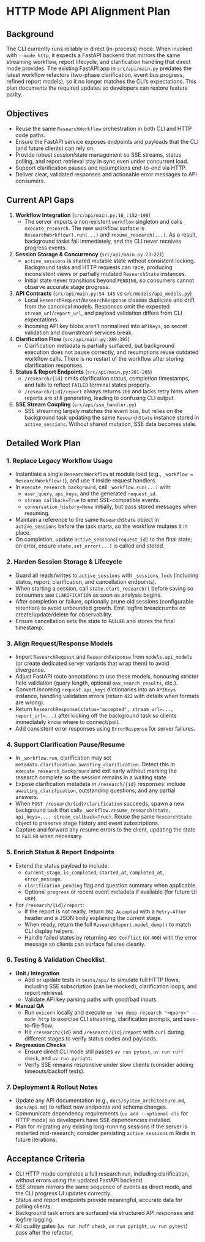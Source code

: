 # HTTP Mode API Alignment Plan

## Background
The CLI currently runs reliably in direct (in-process) mode. When invoked with `--mode http`, it expects a FastAPI backend that mirrors the same streaming workflow, report lifecycle, and clarification handling that direct mode provides. The existing FastAPI app in `src/api/main.py` predates the latest workflow refactors (two-phase clarification, event bus progress, refined report models), so it no longer matches the CLI’s expectations. This plan documents the required updates so developers can restore feature parity.

## Objectives
- Reuse the same `ResearchWorkflow` orchestration in both CLI and HTTP code paths.
- Ensure the FastAPI service exposes endpoints and payloads that the CLI (and future clients) can rely on.
- Provide robust session/state management so SSE streams, status polling, and report retrieval stay in sync even under concurrent load.
- Support clarification pauses and resumptions end-to-end via HTTP.
- Deliver clear, validated responses and actionable error messages to API consumers.

## Current API Gaps
1. **Workflow Integration** (`src/api/main.py:16`, `:152-198`)
   - The server imports a non-existent `workflow` singleton and calls `execute_research`. The new workflow surface is `ResearchWorkflow().run(...)` and `resume_research(...)`. As a result, background tasks fail immediately, and the CLI never receives progress events.
2. **Session Storage & Concurrency** (`src/api/main.py:73-221`)
   - `active_sessions` is shared mutable state without consistent locking. Background tasks and HTTP requests can race, producing inconsistent views or partially mutated `ResearchState` instances.
   - Initial state never transitions beyond `PENDING`, so consumers cannot observe accurate stage progress.
3. **API Contracts** (`src/api/main.py:54-145` vs `src/models/api_models.py`)
   - Local `ResearchRequest`/`ResearchResponse` classes duplicate and drift from the canonical models. Responses omit the expected `stream_url`/`report_url`, and payload validation differs from CLI expectations.
   - Incoming API key blobs aren’t normalised into `APIKeys`, so secret validation and downstream services break.
4. **Clarification Flow** (`src/api/main.py:289-395`)
   - Clarification metadata is partially surfaced, but background execution does not pause correctly, and resumptions reuse outdated workflow calls. There is no restart of the workflow after storing clarification responses.
5. **Status & Report Endpoints** (`src/api/main.py:201-285`)
   - `/research/{id}` omits clarification status, completion timestamps, and fails to reflect `FAILED` terminal states properly.
   - `/research/{id}/report` always returns `200` and lacks retry hints when reports are still generating, leading to confusing CLI output.
6. **SSE Stream Coupling** (`src/api/sse_handler.py`)
   - SSE streaming largely matches the event bus, but relies on the background task updating the same `ResearchState` instance stored in `active_sessions`. Without shared mutation, SSE data becomes stale.

## Detailed Work Plan

### 1. Replace Legacy Workflow Usage
- Instantiate a single `ResearchWorkflow` at module load (e.g., `_workflow = ResearchWorkflow()`), and use it inside request handlers.
- In `execute_research_background`, call `_workflow.run(...)` with:
  - `user_query`, `api_keys`, and the generated `request_id`.
  - `stream_callback=True` to emit SSE-compatible events.
  - `conversation_history=None` initially, but pass stored messages when resuming.
- Maintain a reference to the same `ResearchState` object in `active_sessions` before the task starts, so the workflow mutates it in place.
- On completion, update `active_sessions[request_id]` to the final state; on error, ensure `state.set_error(...)` is called and stored.

### 2. Harden Session Storage & Lifecycle
- Guard all reads/writes to `active_sessions` with `_sessions_lock` (including status, report, clarification, and cancellation endpoints).
- When starting a session, call `state.start_research()` before saving so consumers see `CLARIFICATION` as soon as analysis begins.
- After completion or failure, optionally prune old sessions (configurable retention) to avoid unbounded growth. Emit logfire breadcrumbs on create/update/delete for observability.
- Ensure cancellation sets the state to `FAILED` and stores the final timestamp.

### 3. Align Request/Response Models
- Import `ResearchRequest` and `ResearchResponse` from `models.api_models` (or create dedicated server variants that wrap them) to avoid divergence.
- Adjust FastAPI route annotations to use these models, honouring stricter field validation (query length, optional `max_search_results`, etc.).
- Convert incoming `request.api_keys` dictionaries into an `APIKeys` instance, handling validation errors (return `422` with details when formats are wrong).
- Return `ResearchResponse(status="accepted", stream_url=..., report_url=...)` after kicking off the background task so clients immediately know where to connect/poll.
- Add consistent error responses using `ErrorResponse` for server failures.

### 4. Support Clarification Pause/Resume
- In `_workflow.run`, clarification may set `metadata.clarification.awaiting_clarification`. Detect this in `execute_research_background` and exit early without marking the research complete so the session remains in a waiting state.
- Expose clarification metadata in `/research/{id}` responses: include `awaiting_clarification`, outstanding questions, and any partial answers.
- When `POST /research/{id}/clarification` succeeds, spawn a new background task that calls `_workflow.resume_research(state, api_keys=..., stream_callback=True)`. Reuse the same `ResearchState` object to preserve stage history and event subscriptions.
- Capture and forward any resume errors to the client, updating the state to `FAILED` when necessary.

### 5. Enrich Status & Report Endpoints
- Extend the status payload to include:
  - `current_stage`, `is_completed`, `started_at`, `completed_at`, `error_message`.
  - `clarification_pending` flag and question summary when applicable.
  - Optional `progress` or recent event metadata if available (for future UI use).
- For `/research/{id}/report`:
  - If the report is not ready, return `202 Accepted` with a `Retry-After` header and a JSON body explaining the current stage.
  - When ready, return the full `ResearchReport.model_dump()` to match CLI display helpers.
  - Handle failed states by returning `409 Conflict` (or `400`) with the error message so clients can surface failures cleanly.

### 6. Testing & Validation Checklist
- **Unit / Integration**
  - Add or update tests in `tests/api/` to simulate full HTTP flows, including SSE subscription (can be mocked), clarification loops, and report retrieval.
  - Validate API key parsing paths with good/bad inputs.
- **Manual QA**
  - Run `uvicorn` locally and execute `uv run deep-research "<query>" --mode http` to exercise CLI streaming, clarification prompts, and save-to-file flow.
  - Hit `/research/{id}` and `/research/{id}/report` with `curl` during different stages to verify status codes and payloads.
- **Regression Checks**
  - Ensure direct CLI mode still passes `uv run pytest`, `uv run ruff check`, and `uv run pyright`.
  - Verify SSE remains responsive under slow clients (consider adding timeouts/backoff tests).

### 7. Deployment & Rollout Notes
- Update any API documentation (e.g., `docs/system_architecture.md`, `docs/api.md`) to reflect new endpoints and schema changes.
- Communicate dependency requirements (`uv add --optional cli` for HTTP mode) so developers have SSE dependencies installed.
- Plan for migrating any existing long-running sessions if the server is restarted mid-research; consider persisting `active_sessions` in Redis in future iterations.

## Acceptance Criteria
- CLI HTTP mode completes a full research run, including clarification, without errors using the updated FastAPI backend.
- SSE stream mirrors the same sequence of events as direct mode, and the CLI progress UI updates correctly.
- Status and report endpoints provide meaningful, accurate data for polling clients.
- Background task errors are surfaced via structured API responses and logfire logging.
- All quality gates (`uv run ruff check`, `uv run pyright`, `uv run pytest`) pass after the refactor.
